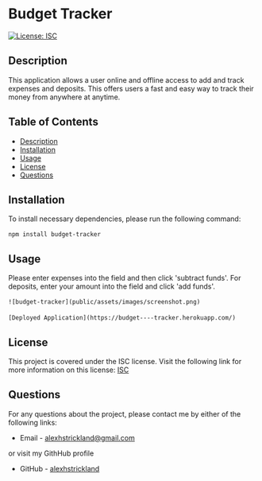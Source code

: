 # Budget Tracker

  [![License: ISC](https://img.shields.io/badge/License-ISC-blue.svg)](https://opensource.org/licenses/ISC)

  ## Description
  This application allows a user online and offline access to add and track expenses and deposits. This offers users a fast and easy way to track their money from anywhere at anytime.

  ## Table of Contents

  * [Description](#Description)
  * [Installation](#Installation)
  * [Usage](#Usage)
  * [License](#License)
  * [Questions](#Questions)

  ## Installation

  To install necessary dependencies, please run the following command:
  ```
  npm install budget-tracker
  ```

  ## Usage
  Please enter expenses into the field and then click 'subtract funds'. For deposits, enter your amount into the field and click 'add funds'.

    ![budget-tracker](public/assets/images/screenshot.png)

    [Deployed Application](https://budget----tracker.herokuapp.com/)

  ## License
  This project is covered under the ISC license. Visit the following link for more information on this license: [ISC](https://opensource.org/licenses/ISC)

  ## Questions
  For any questions about the project, please contact me by either of the following links:
  
  * Email - alexhstrickland@gmail.com 
  
  or visit my GithHub profile
  
  * GitHub - [alexhstrickland](https://github.com/alexhstrickland)

